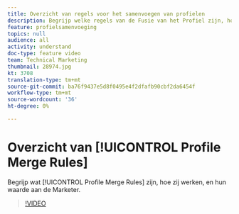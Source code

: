 ```yaml
---
title: Overzicht van regels voor het samenvoegen van profielen
description: Begrijp welke regels van de Fusie van het Profiel zijn, hoe zij, en hun waarde aan de Marketer werken.
feature: profielsamenvoeging
topics: null
audience: all
activity: understand
doc-type: feature video
team: Technical Marketing
thumbnail: 28974.jpg
kt: 3708
translation-type: tm+mt
source-git-commit: ba76f9437e5d8f0495e4f2dfafb90cbf2da6454f
workflow-type: tm+mt
source-wordcount: '36'
ht-degree: 0%

---
```



# Overzicht van [!UICONTROL Profile Merge Rules]

Begrijp wat [!UICONTROL Profile Merge Rules] zijn, hoe zij werken, en hun waarde aan de Marketer.

>[!VIDEO](https://video.tv.adobe.com/v/28974/?quality=12)
